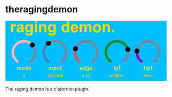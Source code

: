 # theragingdemon
![Alt text](rd.png?raw=true "the raging demon.")

The raging demon is a distortion plugin.
